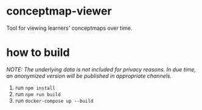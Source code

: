 # conceptmap-viewer
Tool for viewing learners' conceptmaps over time.

# how to build
_NOTE: The underlying data is not included for privacy reasons. In due time, an anonymized version will be published in appropriate channels._
 1. run `npm install`
 1. run `npm run build`
 2. run `docker-compose up --build` 
